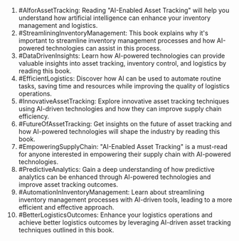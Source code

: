 1. #AIforAssetTracking: Reading "AI-Enabled Asset Tracking" will help you understand how artificial intelligence can enhance your inventory management and logistics.
2. #StreamliningInventoryManagement: This book explains why it's important to streamline inventory management processes and how AI-powered technologies can assist in this process.
3. #DataDrivenInsights: Learn how AI-powered technologies can provide valuable insights into asset tracking, inventory control, and logistics by reading this book.
4. #EfficientLogistics: Discover how AI can be used to automate routine tasks, saving time and resources while improving the quality of logistics operations.
5. #InnovativeAssetTracking: Explore innovative asset tracking techniques using AI-driven technologies and how they can improve supply chain efficiency.
6. #FutureOfAssetTracking: Get insights on the future of asset tracking and how AI-powered technologies will shape the industry by reading this book.
7. #EmpoweringSupplyChain: "AI-Enabled Asset Tracking" is a must-read for anyone interested in empowering their supply chain with AI-powered technologies.
8. #PredictiveAnalytics: Gain a deep understanding of how predictive analytics can be enhanced through AI-powered technologies and improve asset tracking outcomes.
9. #AutomationInInventoryManagement: Learn about streamlining inventory management processes with AI-driven tools, leading to a more efficient and effective approach.
10. #BetterLogisticsOutcomes: Enhance your logistics operations and achieve better logistics outcomes by leveraging AI-driven asset tracking techniques outlined in this book.
